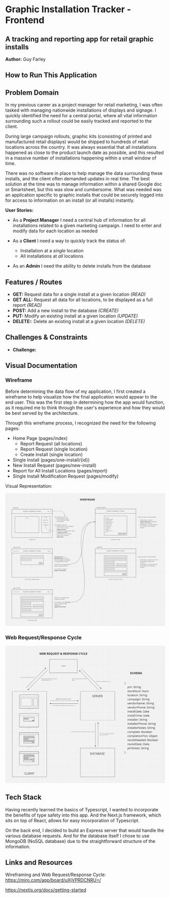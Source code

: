 
# Graphic Installation Tracker - Frontend

## A tracking and reporting app for retail graphic installs

**Author:** Guy Farley

## How to Run This Application

## Problem Domain

In my previous career as a project manager for retail marketing, I was often tasked with managing nationwide installations of displays and signage. I quickly identified the need for a central portal, where all vital information surrounding such a rollout could be easily tracked and reported to the client.

During large campaign rollouts, graphic kits (consisting of printed and manufactured retail displays) would be shipped to hundreds of retail locations across the country. It was always essential that all installations happened as close to the product launch date as possible, and this resulted in a massive number of installations happening within a small window of time.

There was no software in place to help manage the data surrounding these installs, and the client often demanded updates in real time. The best solution at the time was to manage information within a shared Google doc or Smartsheet, but this was slow and cumbersome. What was needed was an application specific to graphic installs that could be securely logged into for access to information on an install (or all installs) instantly.

**User Stories:**

- As a **Project Manager** I need a central hub of information for all installations related to a given marketing campaign. I need to enter and modify data for each location as needed

- As a **Client** I need a way to quickly track the status of:
  - Installation at a *single* location
  - All installations at *all* locations

- As an **Admin** I need the ability to delete installs from the database

## Features / Routes

- **GET:** Request data for a single install at a given location *(READ)*
- **GET ALL:** Request all data for all locations, to be displayed as a full report *(READ)*
- **POST:** Add a new install to the database *(CREATE)*
- **PUT:** Modify an existing install at a given location *(UPDATE)*
- **DELETE:**: Delete an existing install at a given location *(DELETE)*

## Challenges & Constraints

- **Challenge:**

## Visual Documentation

### Wireframe

Before determining the data flow of my application, I first created a wireframe to help visualize how the final application would appear to the end user. This was the first step in determining how the app would function, as it required me to think through the user's experience and how they would be best served by the architecture.

Through this wireframe process, I recognized the need for the following pages:

- Home Page (pages/index)
  - Report Request (all locations)
  - Report Request (single location)
  - Create Install (single location)
- Single Install (pages/one-install/{id})
- New Install Request (pages/new-install)
- Report for All Install Locations (pages/report)
- Single Install Modification Request (pages/modify)

Visual Representation:

![wireframe for Install Tracker](./public/install_wireframe2.png)

### Web Request/Response Cycle

![web request and responce cycle for Install Tracker](./public/install_wrrc.png)

## Tech Stack

Having recently learned the basics of Typescript, I wanted to incorporate the benefits of type safety into this app. And the Next.js framework, which sits on top of React, allows for easy incorporation of Typescript.

On the back end, I decided to build an Express server that would handle the various database requests. And for the database itself I chose to use MongoDB (NoSQL database) due to the straightforward structure of the information.

## Links and Resources

Wireframing and Web Request/Response Cycle: <https://miro.com/app/board/uXjVPRDCNRU=/>

<https://nextjs.org/docs/getting-started>

